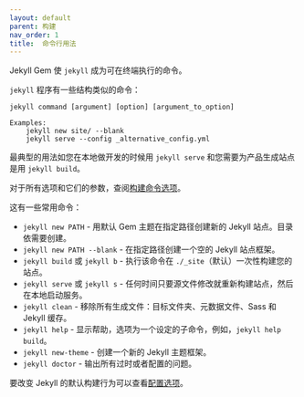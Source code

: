 ```yaml
---
layout: default
parent: 构建
nav_order: 1
title:  命令行用法
---
```


Jekyll Gem 使 `jekyll` 成为可在终端执行的命令。

`jekyll` 程序有一些结构类似的命令：

```
jekyll command [argument] [option] [argument_to_option]

Examples:
    jekyll new site/ --blank
    jekyll serve --config _alternative_config.yml
```

最典型的用法如您在本地做开发的时候用 `jekyll serve` 和您需要为产品生成站点是用 `jekyll build`。

对于所有选项和它们的参数，查阅[构建命令选项](/docs/configuration/options/#build-command-options)。

这有一些常用命令：

* `jekyll new PATH` - 用默认 Gem 主题在指定路径创建新的 Jekyll 站点。目录依需要创建。
* `jekyll new PATH --blank` - 在指定路径创建一个空的 Jekyll 站点框架。
* `jekyll build` 或 `jekyll b` -  执行该命令在 `./_site`（默认）一次性构建您的站点。
* `jekyll serve` 或 `jekyll s` - 任何时间只要源文件修改就重新构建站点，然后在本地启动服务。
* `jekyll clean` - 移除所有生成文件：目标文件夹、元数据文件、Sass 和 Jekyll 缓存。
* `jekyll help` - 显示帮助，选项为一个设定的子命令，例如，`jekyll help build`。
* `jekyll new-theme` - 创建一个新的 Jekyll 主题框架。
* `jekyll doctor` - 输出所有过时或者配置的问题。

要改变 Jekyll 的默认构建行为可以查看[配置选项](/docs/configuration/)。
